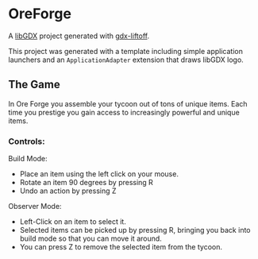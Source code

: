 # OreForge

A [libGDX](https://libgdx.com/) project generated with [gdx-liftoff](https://github.com/tommyettinger/gdx-liftoff).

This project was generated with a template including simple application launchers and an `ApplicationAdapter` extension that draws libGDX logo.

## The Game

In Ore Forge you assemble your tycoon out of tons of unique items. Each time you prestige you gain access to increasingly
powerful and unique items.


### Controls:
Build Mode:
- Place an item using the left click on your mouse.
- Rotate an item 90 degrees by pressing R
- Undo an action by pressing Z

Observer Mode:
- Left-Click on an item to select it.
- Selected items can be picked up by pressing R, bringing you back into build mode so that you can move it around.
- You can press Z to remove the selected item from the tycoon.
